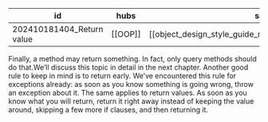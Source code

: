 
| id                        | hubs    | source                                                     |
| ------------------------- | ------- | ---------------------------------------------------------- |
| 202410181404_Return value | [[OOP]] | [[object_design_style_guide_matthias_noback.pdf#page=141]] |
Finally, a method may return something. In fact, only query methods should do that.We’ll discuss this topic in detail in the next chapter.
Another good rule to keep in mind is to return early. We’ve encountered this rule for exceptions already: as soon as you know something is going wrong, throw an exception about it. The same applies to return values. As soon as you know what you
will return, return it right away instead of keeping the value around, skipping a few more if clauses, and then returning it.